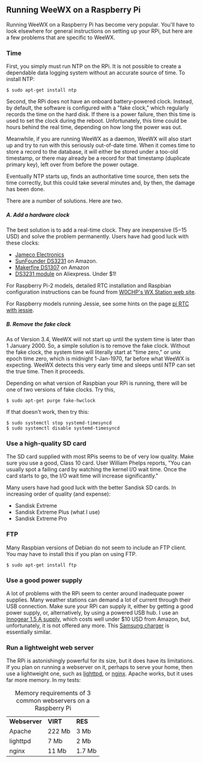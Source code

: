 ## Running WeeWX on a Raspberry Pi

Running WeeWX on a Raspberry Pi has become very popular. You'll have to look elsewhere for general instructions on setting up your RPi, but here are a few problems that are specific to WeeWX.

### Time

First, you simply must run NTP on the RPi. It is not possible to create a dependable data logging system without an accurate source of time. To install NTP:

~~~~~
$ sudo apt-get install ntp
~~~~~

Second, the RPi does not have an onboard battery-powered clock. Instead, by default, the software is configured with a "fake clock," which regularly records the time on the hard disk. If there is a power failure, then this time is used to set the clock during the reboot. Unfortunately, this time could be hours behind the real time, depending on how long the power was out. 

Meanwhile, if you are running WeeWX as a daemon, WeeWX will also start up and try to run with this seriously out-of-date time. When it comes time to store a record to the database, it will either be stored under a too-old timestamp, or there may already be a record for that timestamp (duplicate primary key), left over from before the power outage.

Eventually NTP starts up, finds an authoritative time source, then sets the time correctly, but this could take several minutes and, by then, the damage has been done.

There are a number of solutions. Here are two.

##### A. Add a hardware clock

The best solution is to add a real-time clock. They are inexpensive ($5-$15 USD) and solve the problem permanently. Users have had good luck with these clocks:

* [Jameco Electronics](http://www.jameco.com/webapp/wcs/stores/servlet/ProductDisplay?langId=-1&storeId=10001&catalogId=10001&productId=2217625&CID=AVANT)
* [SunFounder DS3231](http://www.amazon.com/SunFounder-DS3231-Precision-Raspberry-Arduino/dp/B00HF4NUSS) on Amazon.
* [Makerfire DS1307](https://www.amazon.com/dp/B00ZOXWHK4/ref=cm_sw_r_cp_awdb_t1_I4CbBbHK8NDYP) on Amazon
* [DS3231 module](https://m.aliexpress.com/item/32315883368.html) on Aliexpress. Under $1!

For Raspberry Pi-2 models, detailed RTC installation and Raspbian configuration instructions can be found from [W0CHP's WX Station web site](http://wx.w0chp.net/setup/RPi2-B_RTC.html).

For Raspberry models running Jessie, see some hints on the page [pi RTC with jessie](https://github.com/weewx/weewx/wiki/pi-RTC-with-raspbian-jessie).

##### B. Remove the fake clock

As of Version 3.4, WeeWX will not start up until the system time is later than 1 January 2000. So, a simple solution is to remove the fake clock. Without the fake clock, the system time will literally start at "time zero," or unix epoch time zero, which is midnight 1-Jan-1970, far before what WeeWX is expecting. WeeWX detects this very early time and sleeps until NTP can set the true time. Then it proceeds.

Depending on what version of Raspbian your RPi is running, there will be one of two versions of fake clocks. Try this,

~~~~~
$ sudo apt-get purge fake-hwclock
~~~~~

If that doesn't work, then try this:

~~~~~
$ sudo systemctl stop systemd-timesyncd
$ sudo systemctl disable systemd-timesyncd
~~~~~

### Use a high-quality SD card

The SD card supplied with most RPis seems to be of very low quality. Make sure you use a good, Class 10 card. User William Phelps reports, "You can usually spot a failing card by watching the kernel I/O wait time. Once the card starts to go, the I/O wait time will increase significantly."

Many users have had good luck with the better Sandisk SD cards. In increasing order of quality (and expense):

* Sandisk Extreme
* Sandisk Extreme Plus (what I use)
* Sandisk Extreme Pro


### FTP

Many Raspbian versions of Debian do not seem to include an FTP client. You may have to install this if you plan on using FTP.

~~~~~
$ sudo apt-get install ftp
~~~~~


### Use a good power supply

A lot of problems with the RPi seem to center around inadequate power supplies.  Many weather stations can demand a lot of current through their USB connection. Make sure your RPi can supply it, either by getting a good power supply, or, alternatively, by using a powered USB hub.  I use an [Innogear 1.5 A supply](http://www.amazon.com/gp/product/B00J3IB7A2/), which costs well under $10 USD from Amazon, but, unfortunately, it is not offered any more. This [Samsung charger](https://www.amazon.com/Samsung-Adapter-5-Feet-Charging-Cables/dp/B00CQS0S7E/ref=sr_1_1) is essentially similar.
        
### Run a lightweight web server

The RPi is astonishingly powerful for its size, but it does have its limitations. If you plan on running a webserver on it, perhaps to serve your home, then use a lightweight one, such as [lighttpd](http://www.lighttpd.net/), or [nginx](http://nginx.org/). Apache works, but it uses far more memory. In my tests:

<table style="width:50%">
<caption>Memory requirements of 3 common webservers on a Raspberry Pi</caption>
<tr>
<td><b>Webserver<b></td><td><b>VIRT</b></td><td><b>RES</b></td>
</tr>
<tr>
<td>Apache</td><td>222 Mb</td><td>3 Mb</td>
</tr>
<tr>
<td>lighttpd</td><td>7 Mb</td><td>2 Mb</td>
</tr>
<tr>
<td>nginx</td><td>11 Mb</td><td>1.7 Mb</td>
</tr>
</table>
